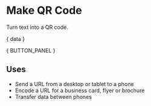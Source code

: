 # Make QR Code

Turn text into a QR code.

{ data }

{ BUTTON_PANEL }

## Uses

- Send a URL from a desktop or tablet to a phone
- Encode a URL for a business card, flyer or brochure
- Transfer data between phones
